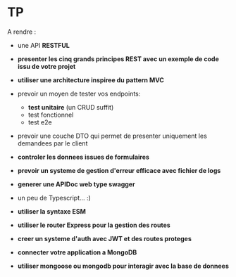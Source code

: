 # TP

A rendre :

- une API **RESTFUL**
- **presenter les cinq grands principes REST avec un exemple de code issu de votre projet**
- **utiliser une architecture inspiree du pattern MVC**
- prevoir un moyen de tester vos endpoints:
  - **test unitaire** (un CRUD suffit)
  - test fonctionnel
  - test e2e
- prevoir une couche DTO qui permet de presenter uniquement les demandees par le client
- **controler les donnees issues de formulaires**
- **prevoir un systeme de gestion d'erreur efficace avec fichier de logs**
- **generer une APIDoc web type swagger**
- un peu de Typescript... :)
- **utiliser la syntaxe ESM**
- **utiliser le router Express pour la gestion des routes**
- **creer un systeme d'auth avec JWT et des routes proteges**

- **connecter votre application a MongoDB**
- **utiliser mongoose ou mongodb pour interagir avec la base de donnees**

